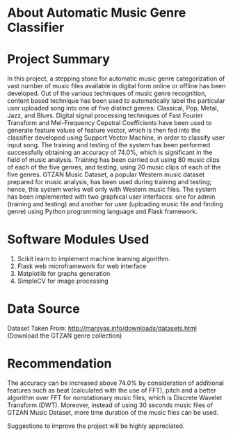 # About Automatic Music Genre Classifier

# Project Summary

In this project, a stepping stone for automatic music genre categorization of vast number of music files available in digital form online or offline has been developed. Out of the various techniques of music genre recognition, content based technique has been used to automatically label the particular user uploaded song into one of five distinct genres: Classical, Pop, Metal, Jazz, and Blues. Digital signal processing techniques of Fast Fourier Transform and Mel-Frequency Cepstral Coefficients have been used to generate feature values of feature vector, which is then fed into the classifier developed using Support Vector Machine, in order to classify user input song. The training and testing of the system has been performed successfully obtaining an accuracy of 74.0%, which is significant in the field of music analysis. Training has been carried out using 80 music clips of each of the five genres, and testing, using 20 music clips of each of the five genres. GTZAN Music Dataset, a popular Western music dataset prepared for music analysis, has been used during training and testing; hence, this system works well only with Western music files. The system has been implemented with two graphical user interfaces: one for admin (training and testing) and another for user (uploading music file and finding genre) using Python programming language and Flask framework. 

# Software Modules Used

1. Scikit learn to implement machine learning algorithm.
2. Flask web microframework for web interface
3. Matplotlib for graphs generation
4. SimpleCV for image processing

# Data Source

Dataset Taken From: http://marsyas.info/downloads/datasets.html (Download the GTZAN genre collection)

# Recommendation

The accuracy can be increased above 74.0% by consideration of additional features such as beat (calculated with the use of FFT), pitch and a better algorithm over FFT for nonstationary music files, which is Discrete Wavelet Transform (DWT). Moreover, instead of using 30 seconds music files of GTZAN Music Dataset, more time duration of the music files can be used. 

Suggestions to improve the project will be highly appreciated.
